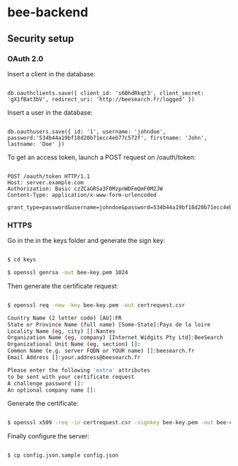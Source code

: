 # bee-backend

## Security setup

### OAuth 2.0

Insert a client in the database:

```

db.oauthclients.save({ client_id: 's6BhdRkqt3', client_secret: 'gX1fBat3bV', redirect_uri: 'http://beesearch.fr/logged' })

```

Insert a user in the database:

```

db.oauthusers.save({ id: '1', username: 'johndoe', password:'534b44a19bf18d20b71ecc4eb77c572f', firstname: 'John', lastname: 'Doe' })

```

To get an access token, launch a POST request on /oauth/token:

```

POST /oauth/token HTTP/1.1
Host: server.example.com
Authorization: Basic czZCaGRSa3F0MzpnWDFmQmF0M2JW
Content-Type: application/x-www-form-urlencoded

grant_type=password&username=johndoe&password=534b44a19bf18d20b71ecc4eb77c572f

```

### HTTPS

Go in the in the keys folder and generate the sign key:

```bash

$ cd keys

$ openssl genrsa -out bee-key.pem 1024

```

Then generate the certificate request:

```bash

$ openssl req -new -key bee-key.pem -out certrequest.csr

Country Name (2 letter code) [AU]:FR
State or Province Name (full name) [Some-State]:Pays de la loire
Locality Name (eg, city) []:Nantes
Organization Name (eg, company) [Internet Widgits Pty Ltd]:BeeSearch
Organizational Unit Name (eg, section) []:
Common Name (e.g. server FQDN or YOUR name) []:beesearch.fr
Email Address []:your.address@beesearch.fr

Please enter the following 'extra' attributes
to be sent with your certificate request
A challenge password []:
An optional company name []:

```

Generate the certificate:

```bash

$ openssl x509 -req -in certrequest.csr -signkey bee-key.pem -out bee-cert.pem

```

Finally configure the server:
```bash

$ cp config.json.sample config.json

```
